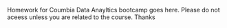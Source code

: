 Homework for Coumbia Data Anayltics bootcamp goes here. Please do not aceess unless you are related to the course. Thanks
